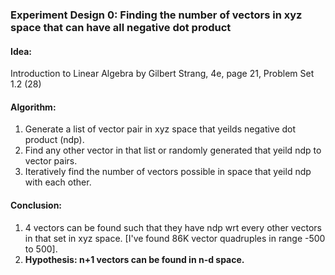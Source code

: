 ### Experiment Design 0: Finding the number of vectors in xyz space that can have all negative dot product

#### Idea:

Introduction to Linear Algebra by Gilbert Strang, 4e, page 21, Problem Set 1.2 (28)

#### Algorithm:

1. Generate a list of vector pair in xyz space that yeilds negative dot product (ndp).
2. Find any other vector in that list or randomly generated that yeild ndp to vector pairs.
3. Iteratively find the number of vectors possible in space that yeild ndp with each other.

#### Conclusion:

1. 4 vectors can be found such that they have ndp wrt every other vectors in that set in xyz space. [I've found 86K vector quadruples in range -500 to 500].
2. <strong>Hypothesis: n+1 vectors can be found in n-d space.</strong>
